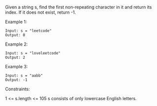 Given a string s, find the first non-repeating character in it and return its index. If it does not exist, return -1.

 

Example 1:
```
Input: s = "leetcode"
Output: 0
```
Example 2:
```
Input: s = "loveleetcode"
Output: 2
```
Example 3:
```
Input: s = "aabb"
Output: -1
```

Constraints:

1 <= s.length <= 105
s consists of only lowercase English letters.